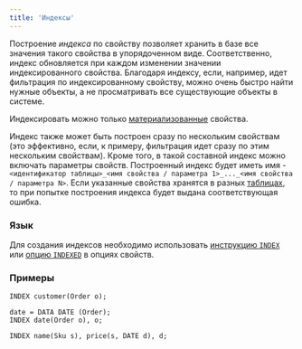 ```yaml
---
title: 'Индексы'
---
```


Построение *индекса* по свойству позволяет хранить в базе все значения такого свойства в упорядоченном виде. Соответственно, индекс обновляется при каждом изменении значении индексированного свойства. Благодаря индексу, если, например, идет фильтрация по индексированному свойству, можно очень быстро найти нужные объекты, а не просматривать все существующие объекты в системе.

Индексировать можно только [материализованные](Materializations.md) свойства.

Индекс также может быть построен сразу по нескольким свойствам (это эффективно, если, к примеру, фильтрация идет сразу по этим нескольким свойствам). Кроме того, в такой составной индекс можно включать параметры свойств. Построенный индекс будет иметь имя - `<идентификатор таблицы>_<имя свойства / параметра 1>_..._<имя свойства / параметра N>`. Если указанные свойства хранятся в разных [таблицах](Tables.md), то при попытке построения индекса будет выдана соответствующая ошибка.

### Язык

Для создания индексов необходимо использовать [инструкцию `INDEX`](INDEX_statement.md) или [опцию `INDEXED`](Property_options.md#indexed) в опциях свойств.

### Примеры

```lsf
INDEX customer(Order o);

date = DATA DATE (Order);
INDEX date(Order o), o;

INDEX name(Sku s), price(s, DATE d), d;
```
